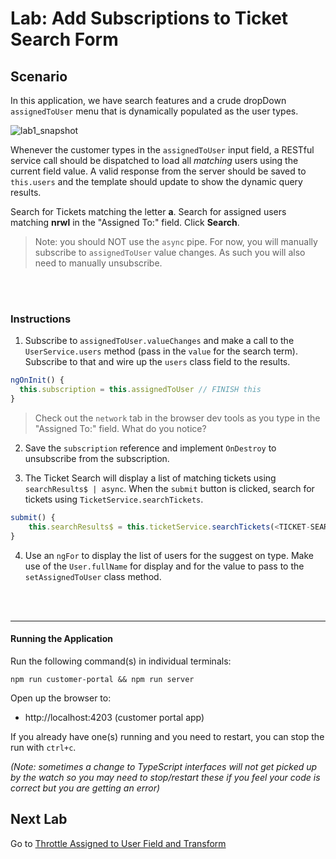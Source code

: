 # Lab: Add Subscriptions to Ticket Search Form

## Scenario

In this application, we have search features and a crude dropDown `assignedToUser` menu that is dynamically populated as the user types.

![lab1_snapshot](https://user-images.githubusercontent.com/210413/35134346-67e08b64-fc9b-11e7-9756-aec2e5e38a7f.jpg)


Whenever the customer types in the `assignedToUser` input field, a RESTful service call should be dispatched to load all *matching* users using the current field value. A valid response from the server should be saved to `this.users` and the template should update to show the dynamic query results.

Search for Tickets matching the letter **a**. Search for assigned users matching **nrwl** in the "Assigned To:" field. Click **Search**.

> Note: you should NOT use the `async` pipe. For now, you will manually subscribe to `assignedToUser` value changes. As such you will also need to manually unsubscribe.

<br/><br/>

### Instructions

1. Subscribe to `assignedToUser.valueChanges` and make a call to the `UserService.users` method (pass in the `value` for the search term). Subscribe to that and wire up the `users` class field to the results.

```js
ngOnInit() {
  this.subscription = this.assignedToUser // FINISH this
}
```

   >  Check out the `network` tab in the browser dev tools as you type in the "Assigned To:" field. What do you notice?


2. Save the `subscription` reference and implement `OnDestroy` to unsubscribe from the subscription.

3. The Ticket Search will display a list of matching tickets using `searchResults$ | async`. When the `submit` button is clicked, search for tickets using `TicketService.searchTickets`.

```js
submit() {
    this.searchResults$ = this.ticketService.searchTickets(<TICKET-SEARCH-TERM>, <ASSIGNED-USER>);
}
```  

4. Use an `ngFor` to display the list of users for the suggest on type. Make use of the `User.fullName` for display and for the value to pass to the `setAssignedToUser` class method.

<br/><br/>

----

#### Running the Application

Run the following command(s) in individual terminals:

```console
npm run customer-portal && npm run server
```


Open up the browser to:
- http://localhost:4203 (customer portal app)

If you already have one(s) running and you need to restart, you can stop the run with `ctrl+c`.

*(Note: sometimes a change to TypeScript interfaces will not get picked up by the watch so you may need to stop/restart these if you feel your code is correct but you are getting an error)*

## Next Lab
Go to [Throttle Assigned to User Field and Transform](lab-2.md)
